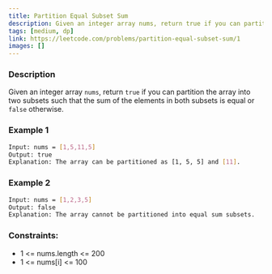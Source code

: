 ```yaml
---
title: Partition Equal Subset Sum
description: Given an integer array nums, return true if you can partition the array into two subsets such that the sum of the elements in both subsets is equal or false otherwise.
tags: [medium, dp]
link: https://leetcode.com/problems/partition-equal-subset-sum/1
images: []
---
```


### Description

Given an integer array `nums`, return `true` if you can partition the array into two subsets such that the sum of the elements in both subsets is equal or `false` otherwise.

### Example 1

```bash
Input: nums = [1,5,11,5]
Output: true
Explanation: The array can be partitioned as [1, 5, 5] and [11].
```

### Example 2

```bash
Input: nums = [1,2,3,5]
Output: false
Explanation: The array cannot be partitioned into equal sum subsets.
```

### Constraints:

- 1 <= nums.length <= 200
- 1 <= nums[i] <= 100